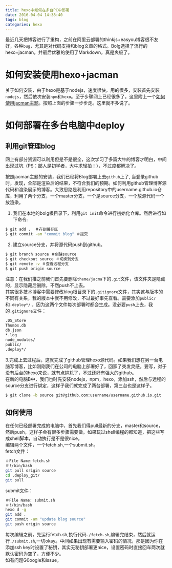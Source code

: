 ```yaml
---
title: hexo中如何在多台PC中部署
date: 2016-04-04 14:38:40
tags: blog
categories: hexo
---
```

最近几天把博客进行了重构，之前在阿里云部署的thinkjs+easyou博客很不友好，各种`bug`，尤其是对代码支持和blog文章的格式。Bolg选择了流行的hexo+jacman，并最后优雅的使用了Markdown，真是爽极了。
# 如何安装使用hexo+jacman #
关于如何安装，由于hexo是基于nodejs，速度很快。用的很多，安装首先安装`nodejs`，然后依次安装`npm`和`hexo`。至于步骤网上已经很多了。这里附上一个[如何使用jacman主题](http://wuchong.me/blog/2014/11/20/how-to-use-jacman/)。按照上面的步骤一步步走。这里就不多说了。

# 如何部署在多台电脑中deploy
## 利用git管理blog
网上有部分资源可以利用但是不是很全，这次学习了多篇大牛的博客才明白，中间出现过坑（PS：鄙人是初学者，大牛求轻拍！），不过度都解决了。  
 
按照jacman主题的安装，我们已经将Blog部署上去`github`上了, 当登录github时，发现，全部是渲染后的结果，不符合我们的预期。如何利用github管理博客源代码和渲染展示的博客。大致思路是利用repository中的username.github.io仓库，利用了两个分支，一个master分支，一个是source分支，一个放源代码一个放渲染。 
1. 我们在本地的bolg根目录下，利用`git init`命令进行初始化仓库。然后进行如下命令:  
```bash
$ git add .  ＃存到缓存区
$ git commit -am "commit blog" ＃提交
```

2. 建立source分支，并将源代码push到github。 
```bash	
$ git branch source ＃创建source     
$ git checkout source ＃切换到分支    
$ git remote -v ＃查看远程分支    
$ git push origin source
```
      
注意：在我们推之前我们首先要删除`theme/jacma`下的`.git`文件，该文件夹是隐藏的，显示隐藏后删除，不然push不上去。  
其实很多技术博客中需要修改blog根目录下的`.gitignore`文件，其实这与版本的不同有关系，我的版本中就不用修改，不过最好事先查看。需要添加`public/`和`.deploy*/` ，因为这两个文件每次部署时都会生成。没必要`push`上去，我的`.gitignore`文件：  
```bash
.DS_Store
Thumbs.db
db.json
*.log
node_modules/
public/
.deploy*/
```

3.完成上去过程后，这就完成了github管理hexo源代码。如果我们想在另一台电脑写博客，比如刚刚我们在公司的电脑上部署好了，回家了突发灵感，要写，对于没有后台的hexo来说，就有点尴尬了，不过还好有强大的github。  
在新的电脑B中，我们也时先安装nodejs，npm，hexo，添加ssh，然后与远程的source分支进行绑定，这样子我们就完成了两台部署，第三台也是这样子。    
```bash
$ git clone -b source git@github.com:username/username.github.io.git
```
## 如何使用
在任何已经部署完成的电脑中，首先我们得pull最新的分支，master和source，然后push，这样子会有很多步骤需要做。如果玩过shell编程的都知道，把这些写成shell脚本，自动执行是不是很nice。  
编辑两个文件，一个fetch.sh,一个submit.sh。   
fetch文件：     
```bash
＃File Name:fetch.sh
＃!/bin/bash
git pull origin source
cd .deploy_git/
git pull
```


submit文件：
```bash     
＃File Name: submit.sh
＃!/bin/bash
hexo d -g
git add .
git commit -am "update blog source"
git push origin source
```     
每次编辑之前，先运行fetch.sh,执行代码`./fetch.sh`,编辑完结束，然后就运行`./submit.sh`,一切okay。中间如果出现有需要输入密码的情况，那是因为你在添加ssh key时设置了秘钥，其实无秘钥部署更nice，设置密码时直接回车两次就默认密码为空了，方便不少。  
如有问题G0oogle和issue。


